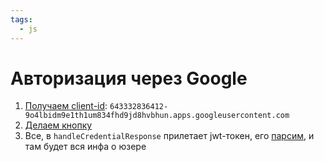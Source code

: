 ```yaml
---
tags:
  - js
---
```


# Авторизация через Google

1. [Получаем client-id](https://developers.google.com/identity/gsi/web/guides/get-google-api-clientid): `643332836412-9o4lbidm9e1th1um834fhd9jd8hvbhun.apps.googleusercontent.com`
2. [Делаем кнопку](https://developers.google.com/identity/gsi/web/guides/display-button#javascript)
3. Все, в `handleCredentialResponse` прилетает jwt-токен, его [парсим](https://stackoverflow.com/a/38552302/5500609), и
   там будет вся инфа о юзере
